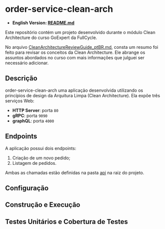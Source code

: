 # order-service-clean-arch

- **English Version: [README.md](README.md)**

Este repositório contém um projeto desenvolvido durante o módulo Clean Architecture do curso GoExpert da FullCycle.

No arquivo [CleanArchitectureReviewGuide_ptBR.md](./assets/CleanArchitectureReviewGuide_ptBR), consta um resumo foi
feito para revisar os conceitos da Clean Architecture. Ele abrange os assuntos abordados no curso com mais informações
que julguei ser necessário adicionar.

## Descrição

order-service-clean-arch uma aplicação desenvolvida utilizando os princípios de design da Arquitura Limpa (Clean
Architecture). Ela expõe três serviços Web:

* **HTTP Server**: porta ```80```
* **gRPC**: porta ```9090```
* **graphQL**: porta ``4000``

## Endpoints

A aplicação possui dois endpoints:

1. Criação de um novo pedido;
2. Listagem de pedidos.

Ambas as chamadas estão definidas na pasta [api](./api) na raiz do projeto.

## Configuração

## Construção e Execução

## Testes Unitários e Cobertura de Testes

